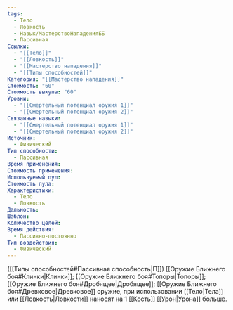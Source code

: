 ```yaml
---
tags:
  - Тело
  - Ловкость
  - Навык/МастерствоНападенияББ
  - Пассивная
Ссылки:
  - "[[Тело]]"
  - "[[Ловкость]]"
  - "[[Мастерство нападения]]"
  - "[[Типы способностей]]"
Категория: "[[Мастерство нападения]]"
Стоимость: "60"
Стоимость выкупа: "60"
Уровни:
  - "[[Смертельный потенциал оружия 1]]"
  - "[[Смертельный потенциал оружия 2]]"
Связанные навыки:
  - "[[Смертельный потенциал оружия 1]]"
  - "[[Смертельный потенциал оружия 2]]"
Источник:
  - Физический
Тип способности:
  - Пассивная
Время применения: 
Стоимость применения: 
Используемый пул: 
Стоимость пула: 
Характеристики:
  - Тело
  - Ловкость
Дальность: 
Шаблон: 
Количество целей: 
Время действия:
  - Пассивно-постоянно
Тип воздействия:
  - Физический
---
```

([[Типы способностей#Пассивная способность|П]]) [[Оружие Ближнего боя#Клинки|Клинки]]; [[Оружие Ближнего боя#Топоры|Топоры]]; [[Оружие Ближнего боя#Дробящее|Дробящее]]; [[Оружие Ближнего боя#Древковое|Древковое]] оружие, при использовании [[Тело|Тела]] или [[Ловкость|Ловкости]] наносят на 1 [[Кость]] [[Урон|Урона]] больше. 